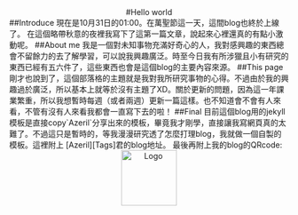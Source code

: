 <center>
#Hello world
</center>
##Introduce
現在是10月31日的01:00。在萬聖節這一天，這間blog也終於上線了。  
在這個略帶秋意的夜裡我寫下了這第一篇文章，說起來心裡還真的有點小激動呢。
##About me
我是一個對未知事物充滿好奇心的人，我對感興趣的東西總會不留餘力的去了解學習，可以說我興趣廣泛。時至今日我有所涉獵且小有研究的東西已經有五六件了，這些東西也會是這個blog的主要內容來源。
##This page
剛才也說到了，這個部落格的主題就是我對我所研究事物的心得。不過由於我的興趣過於廣泛，所以基本上就等於沒有主題了XD。關於更新的問題，因為這一年課業繁重，所以我想暫時每週（或者兩週）更新一篇這樣。也不知道會不會有人來看，不管有沒有人來看我都會一直寫下去的啦！
##Final
目前這個blog用的jekyll模板是直接copy`Azeril`分享出來的模板，畢竟我才剛學，直接讓我寫網頁真的太難了。不過這只是暫時的，等我漫漫研究透了怎麼打理blog，我就做一個自製的模板。這裡附上 [Azeril][Tags]君的blog地址。  
最後再附上我的blog的QRcode:

<center>
<a href="http://i.imgur.com/9I0AbAX.png" title="Logo" width="100"/><img src="http://i.imgur.com/9I0AbAX.png" title="Logo" width="100"/>
</center>




[Tags]: http://azeril.me
